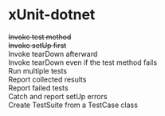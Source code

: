 # xUnit-dotnet

~~Invoke test method~~   
~~Invoke setUp first~~   
Invoke tearDown afterward    
Invoke tearDown even if the test method fails    
Run multiple tests    
Report collected results        
Report failed tests    
Catch and report setUp errors    
Create TestSuite from a TestCase class

